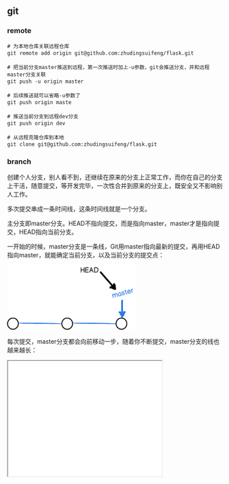 ## git

### remote

```
# 为本地仓库关联远程仓库
git remote add origin git@github.com:zhudingsuifeng/flask.git

# 把当前分支master推送到远程，第一次推送时加上-u参数，git会推送分支，并和远程master分支关联
git push -u origin master 

# 后续推送就可以省略-u参数了
git push origin maste

# 推送当前分支到远程dev分支
git push origin dev

# 从远程克隆仓库到本地
git clone git@github.com:zhudingsuifeng/flask.git
```

### branch

创建个人分支，别人看不到，还继续在原来的分支上正常工作，而你在自己的分支上干活，随意提交，等开发完毕，一次性合并到原来的分支上，既安全又不影响别人工作。

多次提交串成一条时间线，这条时间线就是一个分支。

主分支即master分支。HEAD不指向提交，而是指向master，master才是指向提交，HEAD指向当前分支。

一开始的时候，master分支是一条线，Git用master指向最新的提交，再用HEAD指向master，就能确定当前分支，以及当前分支的提交点：

![init](../imgs/git1.png)

每次提交，master分支都会向前移动一步，随着你不断提交，master分支的线也越来越长：

<iframe height=270 width=360 src="../imgs/master-branch-forward.mp4"></iframe>

```

```